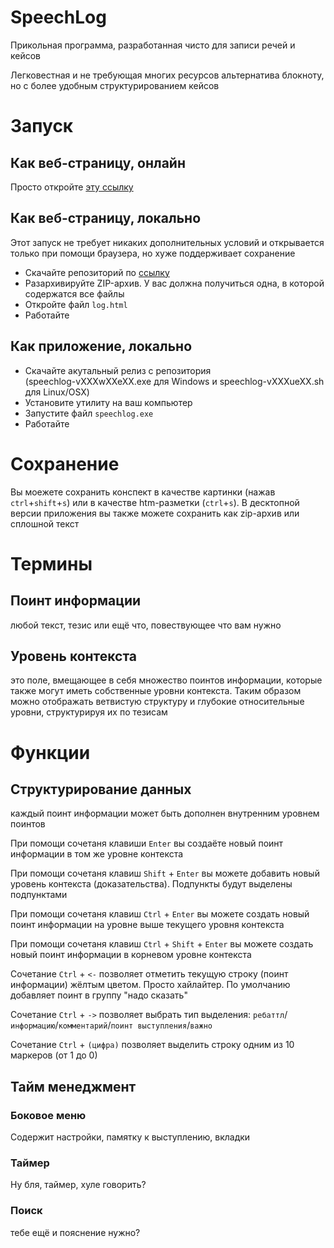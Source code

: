 # SpeechLog

Прикольная программа, разработанная чисто для записи речей и кейсов

Легковестная и не требующая многих ресурсов альтернатива блокноту, но с более удобным структурированием кейсов

# Запуск
## Как веб-страницу, онлайн
Просто откройте [эту ссылку](https://rakutin2005.github.io/debatelog/)
## Как веб-страницу, локально
Этот запуск не требует никаких дополнительных условий и открывается только при помощи браузера, но хуже поддерживает сохранение
- Скачайте репозиторий по [ссылку](https://github.com/Rakutin2005/debatelog)
- Разархивируйте ZIP-архив. У вас должна получиться одна, в которой содержатся все файлы
- Откройте файл `log.html`
- Работайте
## Как приложение, локально
- Скачайте акутальный релиз с репозитория \
(speechlog-vXXXwXXeXX.exe для Windows и speechlog-vXXXueXX.sh для Linux/OSX)
- Установите утилиту на ваш компьютер
- Запустите файл `speechlog.exe`
- Работайте
# Сохранение
Вы моежете сохранить конспект в качестве картинки (нажав `ctrl`+`shift`+`s`) или в качестве htm-разметки (`ctrl`+`s`). В десктопной версии приложения вы также можете сохранить как zip-архив или сплошной текст
# Термины
## Поинт информации
любой текст, тезис или ещё что, повествующее что вам нужно
## Уровень контекста
 это поле, вмещающее в себя множество поинтов информации, которые также могут иметь собственные уровни контекста. Таким образом можно отображать ветвистую структуру и глубокие относительные уровни, структурируя их по тезисам

# Функции

## Структурирование данных
каждый поинт информации может быть дополнен внутренним уровнем поинтов

При помощи сочетаня клавиши `Enter` вы создаёте новый поинт информации в том же уровне контекста

При помощи сочетаня клавиш `Shift` + `Enter` вы можете добавить новый уровень контекста (доказательства). Подпункты будут выделены подпунктами

При помощи сочетаня клавиш `Ctrl` + `Enter` вы можете создать новый поинт информации на уровне выше текущего уровня контекста

При помощи сочетаня клавиш `Ctrl` + `Shift` + `Enter` вы можете создать новый поинт информации в корневом уровне контекста

Сочетание `Ctrl` + `<-` позволяет отметить текущую строку (поинт информации) жёлтым цветом. Просто хайлайтер. По умолчанию добавляет поинт в группу "надо сказать"

Сочетание `Ctrl` + `->` позволяет выбрать тип выделения: `ребаттл`/`информацию`/`комментарий`/`поинт выступления`/`важно`

Сочетание `Ctrl` + `(цифра)` позволяет выделить строку одним из 10 маркеров (от 1 до 0)

## Тайм менеджмент

### Боковое меню

Содержит настройки, памятку к выступлению, вкладки

### Таймер

Ну бля, таймер, хуле говорить?

### Поиск

тебе ещё и пояснение нужно?
